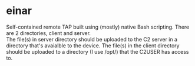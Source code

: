 # einar
Self-contained remote TAP built using (mostly) native Bash scripting.
There are 2 directories, client and server.  
The file(s) in server directory should be uploaded to the C2 server in a directory that's avaialble to the device.
The file(s) in the client directory should be uploaded to a directory (I use /opt/<something>) that the C2USER has access to.
